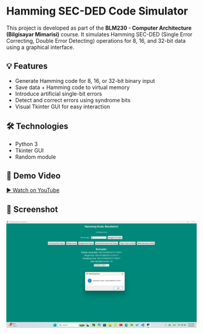 
# Hamming SEC-DED Code Simulator

This project is developed as part of the **BLM230 - Computer Architecture (Bilgisayar Mimarisi)** course. It simulates Hamming SEC-DED (Single Error Correcting, Double Error Detecting) operations for 8, 16, and 32-bit data using a graphical interface.

## 💡 Features

- Generate Hamming code for 8, 16, or 32-bit binary input
- Save data + Hamming code to virtual memory
- Introduce artificial single-bit errors
- Detect and correct errors using syndrome bits
- Visual Tkinter GUI for easy interaction

## 🛠 Technologies

- Python 3
- Tkinter GUI
- Random module

## 🎥 Demo Video

[▶️ Watch on YouTube](https://youtu.be/pOE0MXaBdOE)


## 📸 Screenshot

![Simulator UI](Screenshot.png)




